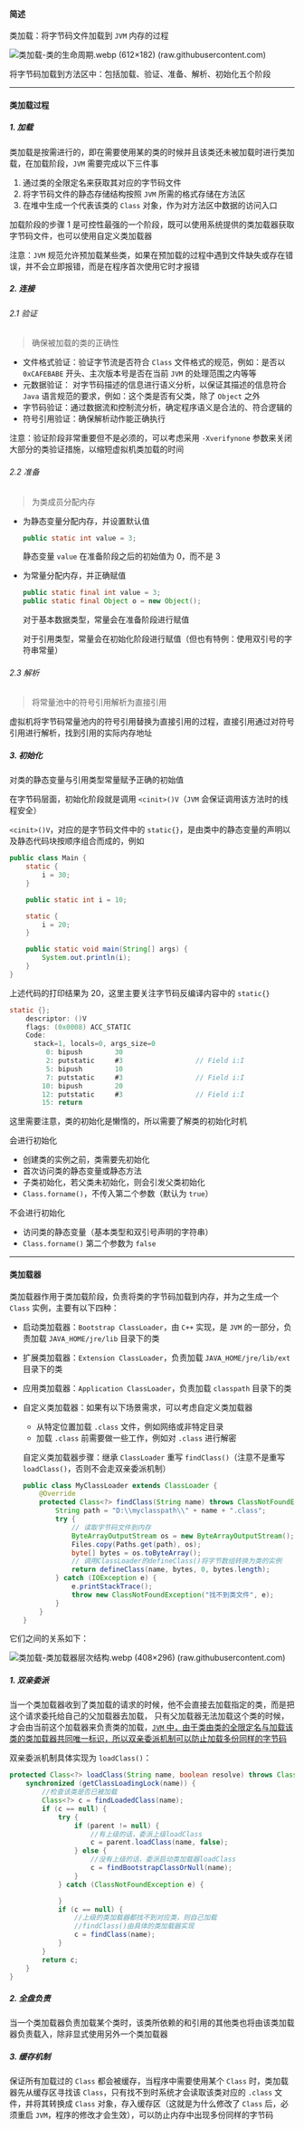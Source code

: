 #### 简述

类加载：将字节码文件加载到 `JVM` 内存的过程

![类加载-类的生命周期.webp (612×182) (raw.githubusercontent.com)](https://raw.githubusercontent.com/WeYan1223/Pic/master/JVM/类加载-类的生命周期.webp) 

将字节码加载到方法区中：包括加载、验证、准备、解析、初始化五个阶段

***

#### 类加载过程

##### 1. 加载

类加载是按需进行的，即在需要使用某的类的时候并且该类还未被加载时进行类加载，在加载阶段，`JVM` 需要完成以下三件事

1. 通过类的全限定名来获取其对应的字节码文件
2. 将字节码文件的静态存储结构按照 `JVM` 所需的格式存储在方法区
3. 在堆中生成一个代表该类的 `Class` 对象，作为对方法区中数据的访问入口

加载阶段的步骤 1 是可控性最强的一个阶段，既可以使用系统提供的类加载器获取字节码文件，也可以使用自定义类加载器

注意：`JVM` 规范允许预加载某些类，如果在预加载的过程中遇到文件缺失或存在错误，并不会立即报错，而是在程序首次使用它时才报错

##### 2. 连接

###### 2.1 验证

> 确保被加载的类的正确性

* 文件格式验证：验证字节流是否符合 `Class` 文件格式的规范，例如：是否以 `0xCAFEBABE` 开头、主次版本号是否在当前 `JVM` 的处理范围之内等等
* 元数据验证： 对字节码描述的信息进行语义分析，以保证其描述的信息符合 `Java` 语言规范的要求，例如：这个类是否有父类，除了 `Object` 之外
* 字节码验证：通过数据流和控制流分析，确定程序语义是合法的、符合逻辑的
* 符号引用验证：确保解析动作能正确执行

注意：验证阶段非常重要但不是必须的，可以考虑采用 `-Xverifynone` 参数来关闭大部分的类验证措施，以缩短虚拟机类加载的时间

###### 2.2 准备

> 为类成员分配内存

* 为静态变量分配内存，并设置默认值

  ````java
  public static int value = 3;
  ````

  静态变量 `value` 在准备阶段之后的初始值为 0，而不是 3

* 为常量分配内存，并正确赋值

  ````java
  public static final int value = 3;
  public static final Object o = new Object();
  ````

  对于基本数据类型，常量会在准备阶段进行赋值

  对于引用类型，常量会在初始化阶段进行赋值（但也有特例：使用双引号的字符串常量）

###### 2.3 解析

> 将常量池中的符号引用解析为直接引用

虚拟机将字节码常量池内的符号引用替换为直接引用的过程，直接引用通过对符号引用进行解析，找到引用的实际内存地址

##### 3. 初始化

对类的静态变量与引用类型常量赋予正确的初始值

在字节码层面，初始化阶段就是调用 `<cinit>()V`（`JVM` 会保证调用该方法时的线程安全）

`<cinit>()V`，对应的是字节码文件中的 `static{}`，是由类中的静态变量的声明以及静态代码块按顺序组合而成的，例如

````java
public class Main {
    static {
        i = 30;
    }

    public static int i = 10;

    static {
        i = 20;
    }

    public static void main(String[] args) {
        System.out.println(i);
    }
}
````

上述代码的打印结果为 20，这里主要关注字节码反编译内容中的 `static{}`

````java
static {};
    descriptor: ()V
    flags: (0x0008) ACC_STATIC
    Code:
      stack=1, locals=0, args_size=0
         0: bipush        30
         2: putstatic     #3                  // Field i:I
         5: bipush        10
         7: putstatic     #3                  // Field i:I
        10: bipush        20
        12: putstatic     #3                  // Field i:I
        15: return
````

这里需要注意，类的初始化是懒惰的，所以需要了解类的初始化时机

会进行初始化

* 创建类的实例之前，类需要先初始化
* 首次访问类的静态变量或静态方法
* 子类初始化，若父类未初始化，则会引发父类初始化
* `Class.forname()`，不传入第二个参数（默认为 `true`）

不会进行初始化

* 访问类的静态变量（基本类型和双引号声明的字符串）
* `Class.forname()` 第二个参数为 `false`

***

#### 类加载器

类加载器作用于类加载阶段，负责将类的字节码加载到内存，并为之生成一个 `Class` 实例，主要有以下四种：

* 启动类加载器：`Bootstrap ClassLoader`，由 `C++` 实现，是 `JVM` 的一部分，负责加载 `JAVA_HOME/jre/lib` 目录下的类

* 扩展类加载器：`Extension ClassLoader`，负责加载 `JAVA_HOME/jre/lib/ext` 目录下的类

* 应用类加载器：`Application ClassLoader`，负责加载 `classpath` 目录下的类

* 自定义类加载器：如果有以下场景需求，可以考虑自定义类加载器

  * 从特定位置加载 `.class` 文件，例如网络或非特定目录
  * 加载 `.class` 前需要做一些工作，例如对 `.class` 进行解密

  自定义类加载器步骤：继承 `ClassLoader` 重写 `findClass()`（注意不是重写 `loadClass()`，否则不会走双亲委派机制）

  ````java
  public class MyClassLoader extends ClassLoader {
      @Override
      protected Class<?> findClass(String name) throws ClassNotFoundException {
          String path = "D:\\myclasspath\\" + name + ".class";
          try {
              // 读取字节码文件到内存
              ByteArrayOutputStream os = new ByteArrayOutputStream();
              Files.copy(Paths.get(path), os);
              byte[] bytes = os.toByteArray();
              // 调用ClassLoader的defineClass()将字节数组转换为类的实例
              return defineClass(name, bytes, 0, bytes.length);
          } catch (IOException e) {
              e.printStackTrace();
              throw new ClassNotFoundException("找不到类文件", e);
          }
      }
  }
  ````

它们之间的关系如下：

![类加载-类加载器层次结构.webp (408×296) (raw.githubusercontent.com)](https://raw.githubusercontent.com/WeYan1223/Pic/master/JVM/类加载-类加载器层次结构.webp) 

##### 1. 双亲委派

当一个类加载器收到了类加载的请求的时候，他不会直接去加载指定的类，而是把这个请求委托给自己的父加载器去加载， 只有父加载器无法加载这个类的时候，才会由当前这个加载器来负责类的加载，<u>`JVM` 中，由于类由类的全限定名与加载该类的类加载器共同唯一标识，所以双亲委派机制可以防止加载多份同样的字节码</u>

双亲委派机制具体实现为 `loadClass()`：

```java
protected Class<?> loadClass(String name, boolean resolve) throws ClassNotFoundException {
    synchronized (getClassLoadingLock(name)) {
        //检查该类是否已被加载
        Class<?> c = findLoadedClass(name);
        if (c == null) {
            try {
                if (parent != null) {
                    //有上级的话，委派上级loadClass
                    c = parent.loadClass(name, false);
                } else {
                    //没有上级的话，委派启动类加载器loadClass
                    c = findBootstrapClassOrNull(name);
                }
            } catch (ClassNotFoundException e) {

            }
            if (c == null) {
                //上级的类加载器都找不到对应类，则自己加载
                //findClass()由具体的类加载器实现
                c = findClass(name);
            }
        }
        return c;
    }
}
```

##### 2. 全盘负责

当一个类加载器负责加载某个类时，该类所依赖的和引用的其他类也将由该类加载器负责载入，除非显式使用另外一个类加载器

##### 3. 缓存机制

保证所有加载过的 `Class` 都会被缓存，当程序中需要使用某个 `Class` 时，类加载器先从缓存区寻找该 `Class`，只有找不到时系统才会读取该类对应的 `.class` 文件，并将其转换成 `Class` 对象，存入缓存区（这就是为什么修改了 `Class` 后，必须重启 `JVM`，程序的修改才会生效），可以防止内存中出现多份同样的字节码
